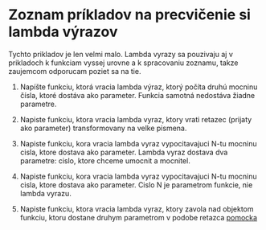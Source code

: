 # Zoznam príkladov na precvičenie si lambda výrazov

Tychto prikladov je len velmi malo. 
Lambda vyrazy sa pouzivaju aj v prikladoch k funkciam vyssej urovne a k spracovaniu zoznamu, takze zaujemcom odporucam poziet sa na tie.

1. Napíšte funkciu, ktorá vracia lambda výraz, ktorý počíta druhú mocninu čísla, ktoré dostáva ako parameter. 
Funkcia samotná nedostáva žiadne parametre.

2. Napiste funkciu, ktora vracia lambda vyraz, ktory vrati retazec (prijaty ako parameter) transformovany na velke pismena.

3. Napiste funkciu, kora vracia lambda vyraz vypocitavajuci N-tu mocninu cisla, ktore dostava ako parameter. 
Lambda vyraz dostava dva parametre: cislo, ktore chceme umocnit a mocnitel. 

4. Napiste funkciu, kora vracia lambda vyraz vypocitavajuci N-tu mocninu cisla, ktore dostava ako parameter. 
Cislo N je parametrom funkcie, nie lambda vyrazu.

5. Napiste funkciu, ktora vracia lambda vyraz, ktory zavola nad objektom funkciu, ktoru dostane druhym parametrom v podobe retazca
[pomocka](https://docs.python.org/3/library/functions.html#getattr)
